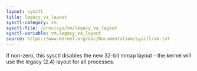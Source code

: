 ```yaml
---
layout: sysctl
title: legacy_va_layout
sysctl-category: vm
sysctl-file: /proc/sys/vm/legacy_va_layout
sysctl-variable: vm.legacy_va_layout
source: https://www.kernel.org/doc/Documentation/sysctl/vm.txt
---
```


If non-zero, this sysctl disables the new 32-bit mmap layout - the kernel
will use the legacy (2.4) layout for all processes.


